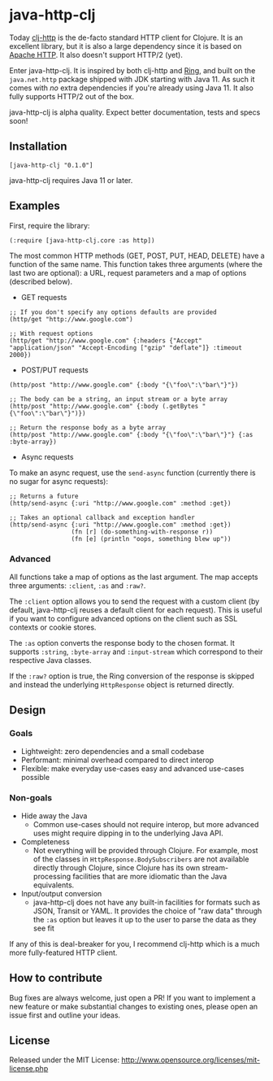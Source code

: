 # java-http-clj

Today [clj-http](https://github.com/dakrone/clj-http) is the de-facto standard HTTP client for Clojure. It is an excellent library, but it is also a large dependency since it is based on [Apache HTTP](https://hc.apache.org/httpcomponents-client-ga/). It also doesn't support HTTP/2 (yet).

Enter java-http-clj. It is inspired by both clj-http and [Ring](https://github.com/ring-clojure/ring/blob/master/SPEC), and built on the `java.net.http` package shipped with JDK starting with Java 11. As such it comes with _no_ extra dependencies if you're already using Java 11. It also fully supports HTTP/2 out of the box.

java-http-clj is alpha quality. Expect better documentation, tests and specs soon!

## Installation

`[java-http-clj "0.1.0"]`

java-http-clj requires Java 11 or later.

## Examples

First, require the library:

`(:require [java-http-clj.core :as http])`

The most common HTTP methods (GET, POST, PUT, HEAD, DELETE) have a function of the same name. This function takes three arguments (where the last two are optional): a URL, request parameters and a map of options (described below).

- GET requests

```
;; If you don't specify any options defaults are provided
(http/get "http://www.google.com")

;; With request options
(http/get "http://www.google.com" {:headers {"Accept" "application/json" "Accept-Encoding ["gzip" "deflate"]} :timeout 2000})
```

- POST/PUT requests
```
(http/post "http://www.google.com" {:body "{\"foo\":\"bar\"}"})

;; The body can be a string, an input stream or a byte array
(http/post "http://www.google.com" {:body (.getBytes "{\"foo\":\"bar\"}")})

;; Return the response body as a byte array
(http/post "http://www.google.com" {:body "{\"foo\":\"bar\"}"} {:as :byte-array})
```

- Async requests

To make an async request, use the `send-async` function (currently there is no sugar for async requests):

```
;; Returns a future
(http/send-async {:uri "http://www.google.com" :method :get})

;; Takes an optional callback and exception handler
(http/send-async {:uri "http://www.google.com" :method :get})
                 (fn [r] (do-something-with-response r))
                 (fn [e] (println "oops, something blew up"))

```

### Advanced

All functions take a map of options as the last argument. The map accepts three arguments: `:client`, `:as` and `:raw?`.

The `:client` option allows you to send the request with a custom client (by default, java-http-clj reuses a default client for each request). This is useful if you want to configure advanced options on the client such as SSL contexts or cookie stores.

The `:as` option converts the response body to the chosen format. It supports `:string`, `:byte-array` and `:input-stream` which correspond to their respective Java classes.

If the `:raw?` option is true, the Ring conversion of the response is skipped and instead the underlying `HttpResponse` object is returned directly.

## Design

### Goals

- Lightweight: zero dependencies and a small codebase
- Performant: minimal overhead compared to direct interop
- Flexible: make everyday use-cases easy and advanced use-cases possible

### Non-goals

- Hide away the Java
  - Common use-cases should not require interop, but more advanced uses might require dipping in to the underlying Java API.
- Completeness
  - Not everything will be provided through Clojure. For example, most of the classes in `HttpResponse.BodySubscribers` are not available directly through Clojure, since Clojure has its own stream-processing facilities that are more idiomatic than the Java equivalents.
- Input/output conversion
  - java-http-clj does not have any built-in facilities for formats such as JSON, Transit or YAML. It provides the choice of "raw data" through the `:as` option but leaves it up to the user to parse the data as they see fit

If any of this is deal-breaker for you, I recommend clj-http which is a much more fully-featured HTTP client.

## How to contribute

Bug fixes are always welcome, just open a PR! If you want to implement a new feature or make substantial changes to existing ones, please open an issue first and outline your ideas.

## License

Released under the MIT License: http://www.opensource.org/licenses/mit-license.php
